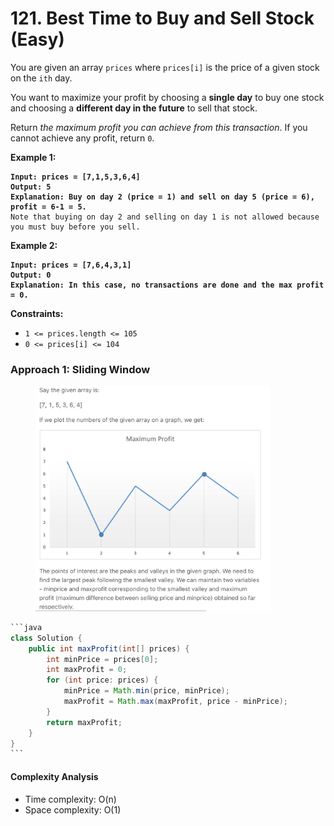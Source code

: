 # 121. Best Time to Buy and Sell Stock (Easy)

You are given an array `prices` where `prices[i]` is the price of a given stock on the `ith` day.

You want to maximize your profit by choosing a **single day** to buy one stock and choosing a **different day in the future** to sell that stock.

Return _the maximum profit you can achieve from this transaction_. If you cannot achieve any profit, return `0`.

&#x20;

**Example 1:**

<pre><code><strong>Input: prices = [7,1,5,3,6,4]
</strong><strong>Output: 5
</strong><strong>Explanation: Buy on day 2 (price = 1) and sell on day 5 (price = 6), profit = 6-1 = 5.
</strong>Note that buying on day 2 and selling on day 1 is not allowed because you must buy before you sell.
</code></pre>

**Example 2:**

<pre><code><strong>Input: prices = [7,6,4,3,1]
</strong><strong>Output: 0
</strong><strong>Explanation: In this case, no transactions are done and the max profit = 0.
</strong></code></pre>

&#x20;

**Constraints:**

* `1 <= prices.length <= 105`
* `0 <= prices[i] <= 104`

### Approach 1: Sliding Window

<figure><img src="../../../.gitbook/assets/image (9) (1).png" alt="" width="375"><figcaption></figcaption></figure>

````java
```java
class Solution {
    public int maxProfit(int[] prices) {
        int minPrice = prices[0];
        int maxProfit = 0;
        for (int price: prices) {
            minPrice = Math.min(price, minPrice);
            maxProfit = Math.max(maxProfit, price - minPrice);
        }
        return maxProfit;
    }
}
```
````

#### Complexity Analysis

* Time complexity: O(n)
* Space complexity: O(1)

